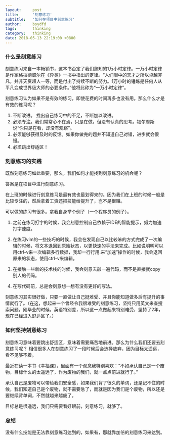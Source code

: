 ```yaml
---
layout:     post
title:      '刻意练习'
subtitle:   '如何在项目中刻意练习'
author:     boydfd
tags:       thinking
category:   thinking
date: 2018-05-13 22:19:00 +0800
---
```


### 什么是刻意练习

刻意练习来自一本畅销书，这本书否定了我们熟知的1万小时定律。一万小时定律是作家格拉德威尔在《异类》一书中指出的定律。“人们眼中的天才之所以卓越非凡，并非天资超人一等，而是付出了持续不断的努力。1万小时的锤炼是任何人从平凡变成世界级大师的必要条件。”他将此称为“一万小时定律”。

刻意练习认为如果不是有效的练习，即使花费的时间再多也没有用。那么什么才是有效的练习呢？

1. 不断改进。 找出自己练习中的不足，不断加以改进。
2. 必须专注。我们常常心不在焉，只是在做，但没有认真的思考。福尔摩斯说“你只是在看，却没有观察”。
3. 必须能够获得及时的反馈。如果你做完的题并不知道自己对错，进步就会很慢。
4. 必须跳出舒适区！

### 刻意练习的实践

既然刻意练习如此重要，那么，我们如何才能找到刻意练习的机会呢？

答案是在项目中进行刻意练习。

在上班的时候进行刻意练习是最有效也最划得来的。因为我们在上班的时候一般是比较专注的，然后拿着工资还把技能给提升了，岂不是很赚。

可以做的练习有很多。拿我自身举个例子（一个程序员的例子）。

1. 之前在练习打字的时候，我会刻意控制自己依赖于IDE的智能提示，努力加速打字速度。

2. 在练习vim的一些技巧的时候，我会在发现自己以比较笨的方式完成了一次编辑的时候，将文本退回到原始状态，以更快速的手法来完成。比如说明明可以用ctrl-v来一次编辑多行数据，我却一行行用.来“加速”操作的时候，我会退回原来的状态，使用ctrl-v来编辑。

3. 在接触一些新的技术栈的时候，我会刻意去敲一遍代码，而不是直接就copy别人的代码。

4. 在写代码前，总是会刻意想一想有没有更好的写法。

刻意练习其实很好做，只要一直做让自己挺难受、并且你能知道做多后有提升的事情就行了。（在这，想起来一个曾经令我很难受的刻意练习，坚持只用英文来查搜索问题，刚毕业的时候，英语特别差，所以这一点做起来特别难受，坚持了2年，现在已经进入舒适区了。）

### 如何坚持刻意练习

刻意练习意味着要跳出舒适区，意味着需要痛苦地前进。那么为什么我们还要去刻意练习呢？
相信很多人在刻意练习了一段时候后会选择放弃，因为目标太遥远，看不见够不着。

最近在读一本书《幸福课》，里面有一个观念我特别喜欢：“不如承认自己是一个废物，目标什么的太遥远了，作为废物的我们，就一点点前进就行了。”

承认自己是废物可以带给我们安全感，如果我们背了很久的单词，还是记不住的时候，我们知道自己是个废物，就不需要急了，而就是因为我们是个废物，所以还是要继续背单词，不然就越来越废了。

目标总是很遥远，我们只需要看好眼前，刻意练习，就够了。

### 总结

没有什么技能是无法靠刻意练习达到的，如果有，那就靠加倍的刻意练习来达到。
